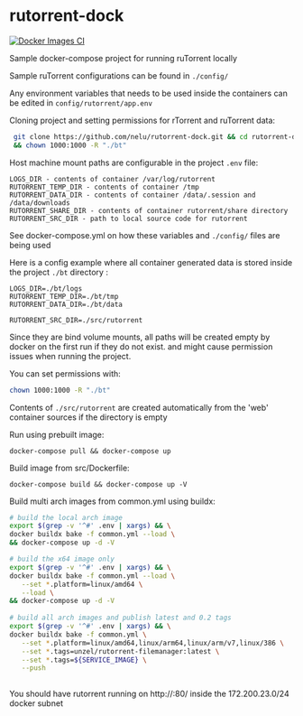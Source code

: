 # rutorrent-dock
[![Docker Images CI](https://github.com/nelu/rutorrent-dock/actions/workflows/docker-image.yml/badge.svg?branch=master&event=release)](https://github.com/nelu/rutorrent-dock/actions/workflows/docker-image.yml)

Sample docker-compose project for running ruTorrent locally

Sample ruTorrent configurations can be found in `./config/`

Any environment variables that needs to be used inside the containers can be edited in `config/rutorrent/app.env`


Cloning project and setting permissions for rTorrent and ruTorrent data:
```bash
 git clone https://github.com/nelu/rutorrent-dock.git && cd rutorrent-dock \
 && chown 1000:1000 -R "./bt"
```

Host machine mount paths are configurable in the project `.env` file:
 ```
 LOGS_DIR - contents of container /var/log/rutorrent
 RUTORRENT_TEMP_DIR - contents of container /tmp
 RUTORRENT_DATA_DIR - contents of container /data/.session and /data/downloads
 RUTORRENT_SHARE_DIR - contents of container rutorrent/share directory
 RUTORRENT_SRC_DIR - path to local source code for rutorrent
 ```
See docker-compose.yml on how these variables and `./config/` files are being used 

Here is a config example where all container generated data is stored inside the project `./bt` directory :
```dotenv
LOGS_DIR=./bt/logs
RUTORRENT_TEMP_DIR=./bt/tmp
RUTORRENT_DATA_DIR=./bt/data

RUTORRENT_SRC_DIR=./src/rutorrent
```
Since they are bind volume mounts, all paths will be created empty by docker on the first run if they do not exist.
and might cause permission issues when running the project.

You can set permissions with:
```bash 
chown 1000:1000 -R "./bt" 
```

Contents of `./src/rutorrent` are created automatically from the 'web' container sources if the directory is empty 


Run using prebuilt image:

``` docker-compose pull && docker-compose up ```


Build image from src/Dockerfile:

 ``` docker-compose build && docker-compose up -V ```

Build multi arch images from common.yml using buildx:

 ``` bash
 # build the local arch image 
 export $(grep -v '^#' .env | xargs) && \
 docker buildx bake -f common.yml --load \
 && docker-compose up -d -V
 
# build the x64 image only 
export $(grep -v '^#' .env | xargs) && \
docker buildx bake -f common.yml --load \
	--set *.platform=linux/amd64 \
	--load \
&& docker-compose up -d -V
	
# build all arch images and publish latest and 0.2 tags
export $(grep -v '^#' .env | xargs) && \
docker buildx bake -f common.yml \
	--set *.platform=linux/amd64,linux/arm64,linux/arm/v7,linux/386 \
	--set *.tags=unzel/rutorrent-filemanager:latest \
	--set *.tags=${SERVICE_IMAGE} \
	--push
	
 ```


You should have rutorrent running on http://<docker-host>:80/ inside the 172.200.23.0/24 docker subnet
